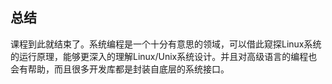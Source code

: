 ## 总结

课程到此就结束了。系统编程是一个十分有意思的领域，可以借此窥探Linux系统的运行原理，能够更深入的理解Linux/Unix系统设计。并且对高级语言的编程也会有帮助，而且很多开发库都是封装自底层的系统接口。